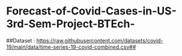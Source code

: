 # Forecast-of-Covid-Cases-in-US-3rd-Sem-Project-BTEch-
##Dataset : https://raw.githubusercontent.com/datasets/covid-19/main/data/time-series-19-covid-combined.csv##
